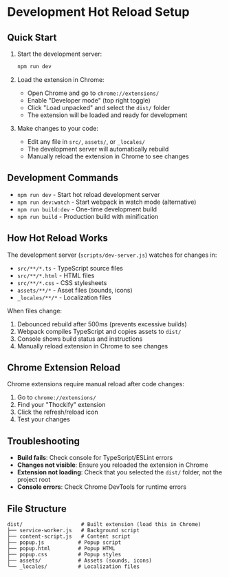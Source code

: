 # Development Hot Reload Setup

## Quick Start

1. Start the development server:

   ```bash
   npm run dev
   ```

2. Load the extension in Chrome:
   - Open Chrome and go to `chrome://extensions/`
   - Enable "Developer mode" (top right toggle)
   - Click "Load unpacked" and select the `dist/` folder
   - The extension will be loaded and ready for development

3. Make changes to your code:
   - Edit any file in `src/`, `assets/`, or `_locales/`
   - The development server will automatically rebuild
   - Manually reload the extension in Chrome to see changes

## Development Commands

- `npm run dev` - Start hot reload development server
- `npm run dev:watch` - Start webpack in watch mode (alternative)
- `npm run build:dev` - One-time development build
- `npm run build` - Production build with minification

## How Hot Reload Works

The development server (`scripts/dev-server.js`) watches for changes in:

- `src/**/*.ts` - TypeScript source files
- `src/**/*.html` - HTML files
- `src/**/*.css` - CSS stylesheets
- `assets/**/*` - Asset files (sounds, icons)
- `_locales/**/*` - Localization files

When files change:

1. Debounced rebuild after 500ms (prevents excessive builds)
2. Webpack compiles TypeScript and copies assets to `dist/`
3. Console shows build status and instructions
4. Manually reload extension in Chrome to see changes

## Chrome Extension Reload

Chrome extensions require manual reload after code changes:

1. Go to `chrome://extensions/`
2. Find your "Thockify" extension
3. Click the refresh/reload icon
4. Test your changes

## Troubleshooting

- **Build fails**: Check console for TypeScript/ESLint errors
- **Changes not visible**: Ensure you reloaded the extension in Chrome
- **Extension not loading**: Check that you selected the `dist/` folder, not the project root
- **Console errors**: Check Chrome DevTools for runtime errors

## File Structure

```text
dist/                   # Built extension (load this in Chrome)
├── service-worker.js   # Background script
├── content-script.js   # Content script
├── popup.js           # Popup script
├── popup.html         # Popup HTML
├── popup.css          # Popup styles
├── assets/            # Assets (sounds, icons)
└── _locales/          # Localization files
```
